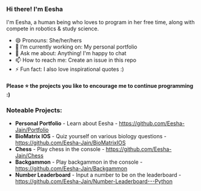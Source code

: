 ### Hi there! I'm Eesha

I'm Eesha, a human being who loves to program in her free time, along with compete in robotics & study science.

* 😄 Pronouns: She/her/hers
* 🔭 I’m currently working on: My personal portfolio
* 💬 Ask me about: Anything! I'm happy to chat
* 📫 How to reach me: Create an issue in this repo
* ⚡ Fun fact: I also love inspirational quotes :)

#### Please ⭐ the projects you like to encourage me to continue programming :)

### Noteable Projects:

* **Personal Portfolio** - Learn about Eesha - https://github.com/Eesha-Jain/Portfolio 
* **BioMatrix IOS** - Quiz yourself on various biology questions - https://github.com/Eesha-Jain/BioMatrixIOS
* **Chess** - Play chess in the console - https://github.com/Eesha-Jain/Chess
* **Backgammon** - Play backgammon in the console - https://github.com/Eesha-Jain/Backgammon
* **Number Leaderboard** - Input a number to be on the leaderboard - https://github.com/Eesha-Jain/Number-Leaderboard---Python
